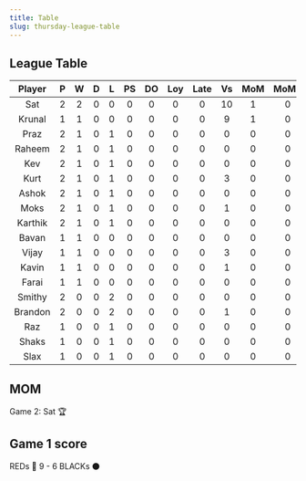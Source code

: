 ```yaml
---
title: Table
slug: thursday-league-table
---
```


## League Table

**Player**|**P**|**W**|**D**|**L**|**PS**|**DO**|**Loy**|**Late**|**Vs**|**MoM**|**MoMS**|**Tot**|**Ave**
:-----:|:-----:|:-----:|:-----:|:-----:|:-----:|:-----:|:-----:|:-----:|:-----:|:-----:|:-----:|:-----:|:-----:
Sat|2|2|0|0|0|0|0|0|10|1|0|11|5.5
Krunal|1|1|0|0|0|0|0|0|9|1|0|7|7
Praz|2|1|0|1|0|0|0|0|0|0|0|5|2.5
Raheem|2|1|0|1|0|0|0|0|0|0|0|5|2.5
Kev|2|1|0|1|0|0|0|0|0|0|0|5|2.5
Kurt|2|1|0|1|0|0|0|0|3|0|0|5|2.5
Ashok|2|1|0|1|0|0|0|0|0|0|0|5|2.5
Moks|2|1|0|1|0|0|0|0|1|0|0|5|2.5
Karthik|2|1|0|1|0|0|0|0|0|0|0|5|2.5
Bavan|1|1|0|0|0|0|0|0|0|0|0|4|4
Vijay|1|1|0|0|0|0|0|0|3|0|0|4|4
Kavin|1|1|0|0|0|0|0|0|1|0|0|4|4
Farai|1|1|0|0|0|0|0|0|0|0|0|4|4
Smithy|2|0|0|2|0|0|0|0|0|0|0|2|1
Brandon|2|0|0|2|0|0|0|0|1|0|0|2|1
Raz|1|0|0|1|0|0|0|0|0|0|0|1|1
Shaks|1|0|0|1|0|0|0|0|0|0|0|1|1
Slax|1|0|0|1|0|0|0|0|0|0|0|1|1

## MOM 

Game 2: Sat 🏆


## Game 1 score

REDs 🔴 9 - 6 BLACKs ⚫️️


